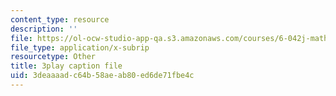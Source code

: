 ```yaml
---
content_type: resource
description: ''
file: https://ol-ocw-studio-app-qa.s3.amazonaws.com/courses/6-042j-mathematics-for-computer-science-spring-2015/3deaaaadc64b58aeab80ed6de71fbe4c_K8ZfzNN1miQ.vtt
file_type: application/x-subrip
resourcetype: Other
title: 3play caption file
uid: 3deaaaad-c64b-58ae-ab80-ed6de71fbe4c
---
```

